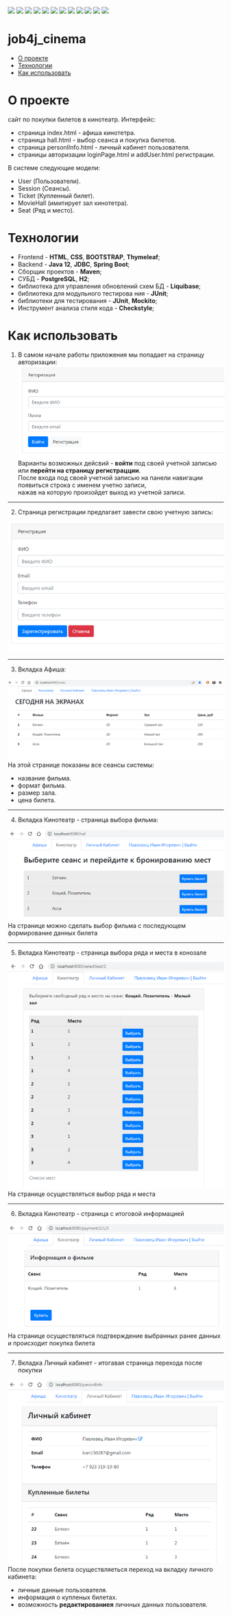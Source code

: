 ![](https://img.shields.io/badge/Java-%3E%3D%208-orange)
![](https://img.shields.io/badge/Maven-3-red)
![](https://img.shields.io/badge/Spring%20boot-%202.5.2-green)
![](https://img.shields.io/badge/-Bootstrap-blueviolet)
![](https://img.shields.io/badge/-Thymeleaf-darkgreen)
![](https://img.shields.io/badge/PostgreSQL-%3E%3D%209-informational)
![](https://img.shields.io/badge/-JDBC-blue)
![](https://img.shields.io/badge/-H2%20-blueviolet)
![](https://img.shields.io/badge/-Liquibase-blue)
![](https://img.shields.io/badge/JUnit-%3E%3D%204-yellowgreen)
![](https://img.shields.io/badge/-Mockito-brightgreen)
![](https://img.shields.io/badge/-checkstyle-lightgrey)

# job4j_cinema

 - [О проекте]()
 - [Технологии]() 
 - [Как использовать]()  

О проекте
=
сайт по покупки билетов в кинотеатр. Интерфейс:<br>

 - страница index.html - афиша кинотетра.<br>
 - страница hall.html - выбор сеанса и покупка билетов.<br>
 - страница personlInfo.html - личный кабинет пользователя.<br>
 - страницы авторизации loginPage.html и addUser.html регистрации.<br>

В системе следующие модели: 
- User (Пользователи).<br>
- Session (Сеансы).<br>
- Ticket (Купленный билет).<br>
- MovieHall (имитирует зал кинотетра).<br>
- Seat (Ряд и место).<br>

Технологии
=
 * Frontend - **HTML**, **CSS**, **BOOTSTRAP**, **Thymeleaf**;
 * Backend - **Java 12**, **JDBC**, **Spring Boot**;
 * Сборщик проектов - **Maven**;
 * СУБД - **PostgreSQL**, **H2**;
 * библиотека для управления обновлений схем БД - **Liquibase**;
 * библиотека для модульного тестирова    ния - **JUnit**;
 * библиотеки для тестирования - **JUnit**, **Mockito**;
 * Инструмент анализа стиля кода - **Checkstyle**;

Как использовать
=
1. В самом начале работы приложения мы попадает на страницу авторизации:<br>
![Image of login](https://github.com/IvanPavlovets/job4j_cinema/blob/master/images/loginPage.png)<br>
Варианты возможных дейсвий - **войти** под своей учетной записью или **перейти на страницу регистрацции**. <br>
После входа под своей учетной записью на панели навигации появиться строка с именем учетно записи,<br>
нажав на которую произойдет выход из учетной записи.<br>
___

2. Страница регистрации предлагает завести свою учетную запись:<br>

![Image of registration](https://github.com/IvanPavlovets/job4j_cinema/blob/master/images/registration.png)<br>
___

3. Вкладка Афиша:<br>

![Image of index](https://github.com/IvanPavlovets/job4j_cinema/blob/master/images/afisha.png)<br>
На этой странице показаны все сеансы системы:<br>
 - название фильма.<br> 
 - формат фильма.<br> 
 - размер зала.<br> 
 - цена билета.<br> 
___

4. Вкладка Кинотеатр - страница выбора фильма:<br>

![Image of hall](https://github.com/IvanPavlovets/job4j_cinema/blob/master/images/hall.png)<br>
На странице можно сделать выбор фильма с последующем формирование данных билета<br> 
___

5. Вкладка Кинотеатр - страница выбора ряда и места в конозале<br>

![Image of selectSeat](https://github.com/IvanPavlovets/job4j_cinema/blob/master/images/seats.png)<br>
На странице осуществляться выбор ряда и места<br> 
___

6. Вкладка Кинотеатр - страница с итоговой информацией<br>

![Image of selectSeat](https://github.com/IvanPavlovets/job4j_cinema/blob/master/images/payment.png)<br>
На странице осуществляться подтверждение выбранных ранее данных и происходит покупка билета<br> 
___

7. Вкладка Личный кабинет - итогавая страница перехода после покупки<br>

![Image of personalInfo](https://github.com/IvanPavlovets/job4j_cinema/blob/master/images/personalInfo.png)<br>
После покупки белета осуществляеться переход на вкладку личного кабинета:<br>
 - личные данные пользователя.<br> 
 - информация о купленых билетах.<br> 
 - возможность **редактированиея** личнных данных пользователя.<br>
